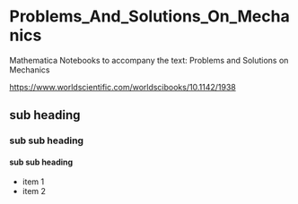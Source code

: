 # Problems_And_Solutions_On_Mechanics
Mathematica Notebooks to accompany the text:
Problems and Solutions on Mechanics

https://www.worldscientific.com/worldscibooks/10.1142/1938

## sub heading

### sub sub heading

#### sub sub heading

* item 1
* item 2

